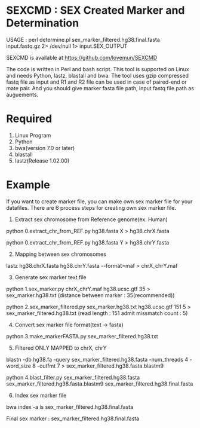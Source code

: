 # SEXCMD : SEX Created Marker and Determination

 USAGE : perl determine.pl sex_marker_filtered.hg38.final.fasta input.fastq.gz 2> /dev/null 1> input.SEX_OUTPUT

 SEXCMD is available at https://github.com/lovemun/SEXCMD

 The code is written in Perl and bash script. This tool is supported on Linux and needs Python, lastz, blastall and bwa. The tool uses gzip compressed fastq file as input and R1 and R2 file can be used in case of paired-end or mate pair. And you should give marker fasta file path, input fastq file path as auguements.

# Required
 1. Linux Program
 2. Python
 3. bwa(version 7.0 or later)
 4. blastall
 5. lastz(Release 1.02.00)

# Example
 If you want to create marker file, you can make own sex marker file for your datafiles. There are 6 process steps for creating own sex marker file.

1. Extract sex chromosome from Reference genome(ex. Human)

  python 0.extract_chr_from_REF.py hg38.fasta X > hg38.chrX.fasta

  python 0.extract_chr_from_REF.py hg38.fasta Y > hg38.chrY.fasta


2. Mapping between sex chromosomes

 lastz hg38.chrX.fasta hg38.chrY.fasta --format=maf > chrX_chrY.maf

3. Generate sex marker text file

 python 1.sex_marker.py chrX_chrY.maf hg38.ucsc.gtf 35 > sex_marker.hg38.txt 
 (distance between marker : 35(recommended))

 python 2.sex_marker_filtered.py sex_marker.hg38.txt hg38.ucsc.gtf 151 5 > sex_marker_filtered.hg38.txt 
 (read length : 151 admit missmatch count : 5)

4. Convert sex marker file format(text -> fasta)

 python 3.make_markerFASTA.py sex_marker_filtered.hg38.txt

5. Filtered ONLY MAPPED to chrX, chrY

 blastn -db hg38.fa -query sex_marker_filtered.hg38.fasta -num_threads 4 -word_size 8 -outfmt 7 > sex_marker_filtered.hg38.fasta.blastm9
 
 python 4.blast_filter.py sex_marker_filtered.hg38.fasta sex_marker_filtered.hg38.fasta.blastm9 sex_marker_filtered.hg38.final.fasta

6. Index sex marker file

 bwa index -a is sex_marker_filtered.hg38.final.fasta

Final sex marker : sex_marker_filtered.hg38.final.fasta
